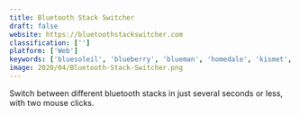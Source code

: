 ```yaml
---
title: Bluetooth Stack Switcher
draft: false 
website: https://bluetoothstackswitcher.com
classification: ['']
platform: ['Web']
keywords: ['bluesoleil', 'blueberry', 'blueman', 'homedale', 'kismet', 'netspot', 'netstumbler', 'scheduled_tasks', 'toothfairy_for_mac', 'toshiba_bluetooth_stack', 'vistumbler', 'widcomm_bluetooth_software', 'wifi_explorer', 'wifi_analyzer', 'wifiinfoview', 'wifiner_-_wifi_analyzer', 'istumbler', 'inssider']
image: 2020/04/Bluetooth-Stack-Switcher.png
---
```

Switch between different bluetooth stacks in just several seconds or less, with two mouse clicks.